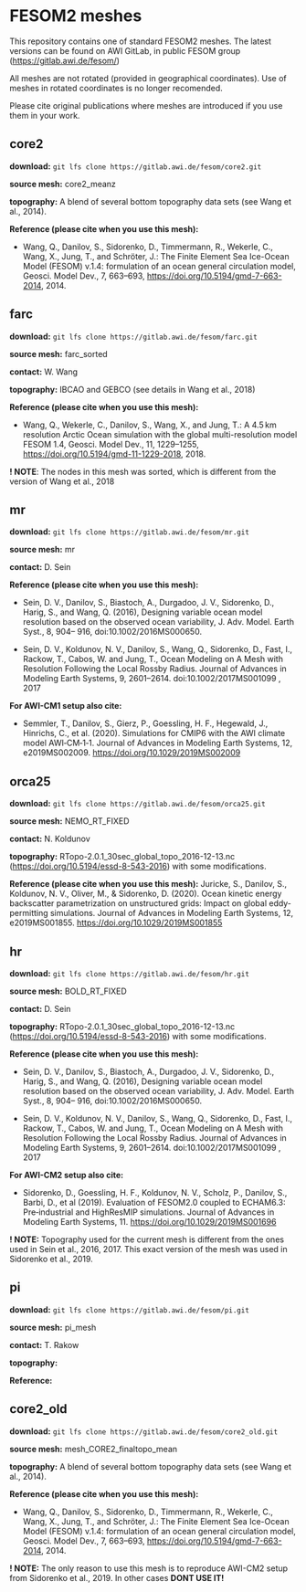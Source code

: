 # FESOM2 meshes

This repository contains one of standard FESOM2 meshes. The latest versions can be found on AWI GitLab, in public FESOM group (https://gitlab.awi.de/fesom/)

All meshes are not rotated (provided in geographical coordinates). Use of meshes in rotated coordinates is no longer recomended.

Please cite original publications where meshes are introduced if you use them in your work.


## core2

**download:** `git lfs clone https://gitlab.awi.de/fesom/core2.git` 

**source mesh:** core2_meanz

**topography:** A blend of several bottom topography data sets (see Wang et al., 2014).

**Reference (please cite when you use this mesh):**
 
* Wang, Q., Danilov, S., Sidorenko, D., Timmermann, R., Wekerle, C., Wang, X., Jung, T., and Schröter, J.: The Finite Element Sea Ice-Ocean Model (FESOM) v.1.4: formulation of an ocean general circulation model, Geosci. Model Dev., 7, 663–693, https://doi.org/10.5194/gmd-7-663-2014, 2014. 


## farc

**download:** `git lfs clone https://gitlab.awi.de/fesom/farc.git`

**source mesh:** farc_sorted

**contact:** W. Wang

**topography:** IBCAO and GEBCO (see details in Wang et al., 2018)

**Reference (please cite when you use this mesh):**

* Wang, Q., Wekerle, C., Danilov, S., Wang, X., and Jung, T.: A 4.5 km resolution Arctic Ocean simulation with the global multi-resolution model FESOM 1.4, Geosci. Model Dev., 11, 1229–1255, https://doi.org/10.5194/gmd-11-1229-2018, 2018. 

**! NOTE**: The nodes in this mesh was sorted, which is different from the version of Wang et al., 2018


## mr

**download:** `git lfs clone https://gitlab.awi.de/fesom/mr.git`

**source mesh:** mr

**contact:** D. Sein

**Reference (please cite when you use this mesh):**

* Sein, D. V., Danilov, S., Biastoch, A., Durgadoo, J. V., Sidorenko, D., Harig, S., and Wang, Q. (2016), Designing variable ocean model resolution based on the observed ocean variability, J. Adv. Model. Earth Syst., 8, 904– 916, doi:10.1002/2016MS000650. 

* Sein, D. V., Koldunov, N. V., Danilov, S., Wang, Q., Sidorenko, D., Fast, I., Rackow, T., Cabos, W. and Jung, T., Ocean Modeling on A Mesh with Resolution Following the Local Rossby Radius. Journal of Advances in Modeling Earth Systems, 9, 2601–2614. doi:10.1002/2017MS001099 , 2017

**For AWI-CM1 setup also cite:**

* Semmler, T., Danilov, S., Gierz, P., Goessling, H. F., Hegewald, J., Hinrichs, C., et al. (2020). Simulations for CMIP6 with the AWI climate model AWI‐CM‐1‐1. Journal of Advances in Modeling Earth Systems, 12, e2019MS002009. https://doi.org/10.1029/2019MS002009 


## orca25

**download:** `git lfs clone https://gitlab.awi.de/fesom/orca25.git`

**source mesh:** NEMO_RT_FIXED

**contact:** N. Koldunov

**topography:** RTopo-2.0.1_30sec_global_topo_2016-12-13.nc (https://doi.org/10.5194/essd-8-543-2016) with some modifications.

**Reference (please cite when you use this mesh):** Juricke, S., Danilov, S., Koldunov, N. V., Oliver, M., & Sidorenko, D. (2020). Ocean kinetic energy backscatter parametrization on unstructured grids: Impact on global eddy‐permitting simulations. Journal of Advances in Modeling Earth Systems, 12, e2019MS001855. https://doi.org/10.1029/2019MS001855



## hr

**download:** `git lfs clone https://gitlab.awi.de/fesom/hr.git`

**source mesh:** BOLD_RT_FIXED

**contact:** D. Sein

**topography:** RTopo-2.0.1_30sec_global_topo_2016-12-13.nc (https://doi.org/10.5194/essd-8-543-2016) with some modifications.

**Reference (please cite when you use this mesh):**
* Sein, D. V., Danilov, S., Biastoch, A., Durgadoo, J. V., Sidorenko, D., Harig, S., and Wang, Q. (2016), Designing variable ocean model resolution based on the observed ocean variability, J. Adv. Model. Earth Syst., 8, 904– 916, doi:10.1002/2016MS000650. 

* Sein, D. V., Koldunov, N. V., Danilov, S., Wang, Q., Sidorenko, D., Fast, I., Rackow, T., Cabos, W. and Jung, T., Ocean Modeling on A Mesh with Resolution Following the Local Rossby Radius. Journal of Advances in Modeling Earth Systems, 9, 2601–2614. doi:10.1002/2017MS001099 , 2017

**For AWI-CM2 setup also cite:**
* Sidorenko, D., Goessling, H. F., Koldunov, N. V., Scholz, P., Danilov, S., Barbi, D., et al (2019). Evaluation of FESOM2.0 coupled to ECHAM6.3: Pre‐industrial and HighResMIP simulations. Journal of Advances in Modeling Earth Systems, 11. https://doi.org/10.1029/2019MS001696

**! NOTE:** Topography used for the current mesh is different from the ones used in Sein et al., 2016, 2017. This exact version of the mesh was used in Sidorenko et al., 2019.



## pi

**download:** `git lfs clone https://gitlab.awi.de/fesom/pi.git`

**source mesh:** pi_mesh

**contact:** T. Rakow

**topography:**

**Reference:**



## core2_old

**download:** `git lfs clone https://gitlab.awi.de/fesom/core2_old.git`

**source mesh:** mesh_CORE2_finaltopo_mean

**topography:** A blend of several bottom topography data sets (see Wang et al., 2014).

**Reference (please cite when you use this mesh):**

* Wang, Q., Danilov, S., Sidorenko, D., Timmermann, R., Wekerle, C., Wang, X., Jung, T., and Schröter, J.: The Finite Element Sea Ice-Ocean Model (FESOM) v.1.4: formulation of an ocean general circulation model, Geosci. Model Dev., 7, 663–693, https://doi.org/10.5194/gmd-7-663-2014, 2014.

**! NOTE:** The only reason to use this mesh is to reproduce AWI-CM2 setup from Sidorenko et al., 2019. In other cases **DONT USE IT!**

